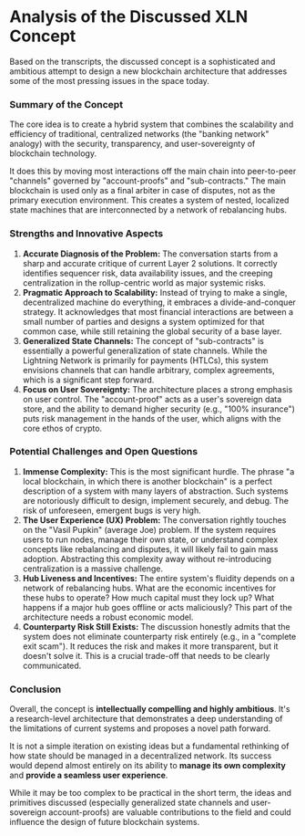 # Analysis of the Discussed XLN Concept

Based on the transcripts, the discussed concept is a sophisticated and ambitious attempt to design a new blockchain architecture that addresses some of the most pressing issues in the space today.

### Summary of the Concept

The core idea is to create a hybrid system that combines the scalability and efficiency of traditional, centralized networks (the "banking network" analogy) with the security, transparency, and user-sovereignty of blockchain technology.

It does this by moving most interactions off the main chain into peer-to-peer "channels" governed by "account-proofs" and "sub-contracts." The main blockchain is used only as a final arbiter in case of disputes, not as the primary execution environment. This creates a system of nested, localized state machines that are interconnected by a network of rebalancing hubs.

### Strengths and Innovative Aspects

1.  **Accurate Diagnosis of the Problem:** The conversation starts from a sharp and accurate critique of current Layer 2 solutions. It correctly identifies sequencer risk, data availability issues, and the creeping centralization in the rollup-centric world as major systemic risks.
2.  **Pragmatic Approach to Scalability:** Instead of trying to make a single, decentralized machine do everything, it embraces a divide-and-conquer strategy. It acknowledges that most financial interactions are between a small number of parties and designs a system optimized for that common case, while still retaining the global security of a base layer.
3.  **Generalized State Channels:** The concept of "sub-contracts" is essentially a powerful generalization of state channels. While the Lightning Network is primarily for payments (HTLCs), this system envisions channels that can handle arbitrary, complex agreements, which is a significant step forward.
4.  **Focus on User Sovereignty:** The architecture places a strong emphasis on user control. The "account-proof" acts as a user's sovereign data store, and the ability to demand higher security (e.g., "100% insurance") puts risk management in the hands of the user, which aligns with the core ethos of crypto.

### Potential Challenges and Open Questions

1.  **Immense Complexity:** This is the most significant hurdle. The phrase "a local blockchain, in which there is another blockchain" is a perfect description of a system with many layers of abstraction. Such systems are notoriously difficult to design, implement securely, and debug. The risk of unforeseen, emergent bugs is very high.
2.  **The User Experience (UX) Problem:** The conversation rightly touches on the "Vasil Pupkin" (average Joe) problem. If the system requires users to run nodes, manage their own state, or understand complex concepts like rebalancing and disputes, it will likely fail to gain mass adoption. Abstracting this complexity away without re-introducing centralization is a massive challenge.
3.  **Hub Liveness and Incentives:** The entire system's fluidity depends on a network of rebalancing hubs. What are the economic incentives for these hubs to operate? How much capital must they lock up? What happens if a major hub goes offline or acts maliciously? This part of the architecture needs a robust economic model.
4.  **Counterparty Risk Still Exists:** The discussion honestly admits that the system does not eliminate counterparty risk entirely (e.g., in a "complete exit scam"). It reduces the risk and makes it more transparent, but it doesn't solve it. This is a crucial trade-off that needs to be clearly communicated.

### Conclusion

Overall, the concept is **intellectually compelling and highly ambitious**. It's a research-level architecture that demonstrates a deep understanding of the limitations of current systems and proposes a novel path forward.

It is not a simple iteration on existing ideas but a fundamental rethinking of how state should be managed in a decentralized network. Its success would depend almost entirely on its ability to **manage its own complexity** and **provide a seamless user experience**.

While it may be too complex to be practical in the short term, the ideas and primitives discussed (especially generalized state channels and user-sovereign account-proofs) are valuable contributions to the field and could influence the design of future blockchain systems.
